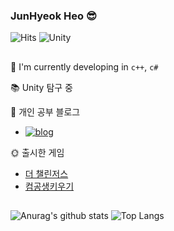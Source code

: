 ### JunHyeok Heo 😎
![Hits](https://hits.seeyoufarm.com/api/count/incr/badge.svg?url=https%3A%2F%2Fgithub.com%2Fsolhwi%2Fhit-counter&count_bg=%230AABAE&title_bg=%23555555&title=hits&edge_flat=false)
![Unity](https://img.shields.io/badge/Unity-555555?style=flat&logo=Unity&logoColor=white)

##

🔭  I'm currently developing in `c++`, `c#`

📚 Unity 탐구 중

💌 개인 공부 블로그 

- [![blog](http://img.shields.io/badge/blog-Tistory-orange?style=flatr&link=https://godgjwnsgur7.tistory.com/)](https://godgjwnsgur7.tistory.com/)

🌞 출시한 게임

- [더 챌린저스](https://play.google.com/store/apps/details?id=com.company.FightingGame)
- [컴공생키우기](https://play.google.com/store/apps/details?id=com.EXPstudio.RaisingStudent)

##

![Anurag's github stats](https://github-readme-stats.vercel.app/api?username=godgjwnsgur7&show_icons=true&theme=tokyonight)
![Top Langs](https://github-readme-stats.vercel.app/api/top-langs/?username=godgjwnsgur7&layout=compact&theme=tokyonight)
